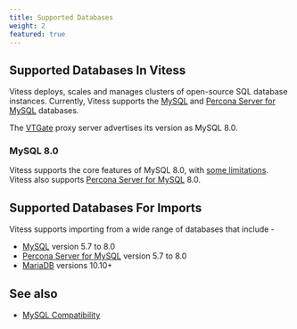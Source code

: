 ```yaml
---
title: Supported Databases  
weight: 2
featured: true
---
```


## Supported Databases In Vitess

Vitess deploys, scales and manages clusters of open-source SQL database instances. Currently, Vitess supports the [MySQL](https://www.mysql.com/) and [Percona Server for MySQL](https://www.percona.com/software/mysql-database/percona-server) databases.

The [VTGate](../../concepts/vtgate/) proxy server advertises its version as MySQL 8.0.

### MySQL 8.0

Vitess supports the core features of MySQL 8.0, with [some limitations](../../reference/compatibility/mysql-compatibility/). Vitess also supports [Percona Server for MySQL](https://www.percona.com/software/mysql-database/percona-server) 8.0.

## Supported Databases For Imports

Vitess supports importing from a wide range of databases that include - 

- [MySQL](https://www.mysql.com/) version 5.7 to 8.0
- [Percona Server for MySQL](https://www.percona.com/software/mysql-database/percona-server) version 5.7 to 8.0
- [MariaDB](https://mariadb.com) versions 10.10+

## See also

+ [MySQL Compatibility](../../reference/compatibility/mysql-compatibility/)

